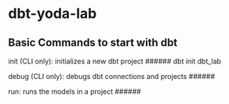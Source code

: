 # dbt-yoda-lab
## Basic Commands to start with dbt
init (CLI only): initializes a new dbt project ###### dbt init dbt_lab

debug (CLI only): debugs dbt connections and projects ###### <dbt debug>

run: runs the models in a project ###### <dbt run>
